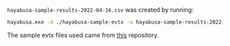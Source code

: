 `hayabusa-sample-results-2022-04-16.csv` was created by running:
```bash
hayabusa.exe -d ./hayabusa-sample-evtx -o hayabusa-sample-results-2022-04-16.csv -U
```

The sample evtx files used came from [this](https://github.com/Yamato-Security/hayabusa-sample-evtx) repository.